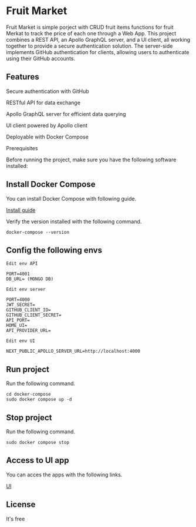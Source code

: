 # Fruit Market
Fruit Market is simple porject with CRUD fruit items functions for fruit Merkat to track the price of each one through a Web App. This project combines a REST API, an Apollo GraphQL server, and a UI client, all working together to provide a secure authentication solution. The server-side implements GitHub authentication for clients, allowing users to authenticate using their GitHub accounts.

## Features
Secure authentication with GitHub

RESTful API for data exchange

Apollo GraphQL server for efficient data querying

UI client powered by Apollo client

Deployable with Docker Compose

Prerequisites


Before running the project, make sure you have the following software installed:


## Install Docker Compose

You can install Docker Compose with following guide.

[Install guide](https://docs.docker.com/compose/install/)

Verify the version installed with the following command.

```shell
docker-compose --version
```


## Config the following envs

```shell
Edit env API

PORT=4001
DB_URL= (MONGO DB)
```

```shell
Edit env server

PORT=4000
JWT_SECRET=
GITHUB_CLIENT_ID=
GITHUB_CLIENT_SECRET=
API_PORT=
HOME_UI=
API_PROVIDER_URL=
```

```shell
Edit env UI

NEXT_PUBLIC_APOLLO_SERVER_URL=http://localhost:4000
```


## Run project

Run the following command.

```shell
cd docker-compose
sudo docker compose up -d
```


## Stop project

Run the following command.

```shell
sudo docker compose stop
```


## Access to UI app

You can acces the apps with the following links.

[UI](http://localhost:3000/)



## License
It's free